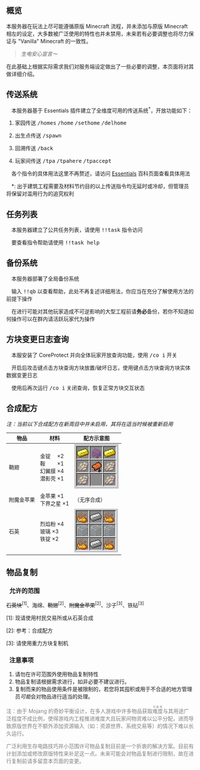 ## 概览

本服务器在玩法上尽可能遵循原版 Minecraft 流程，并未添加与原版 Minecraft 相左的设定，大多数被广泛使用的特性也并未禁用，未来若有必要调整也将尽力保证与 "Vanilla" Minecraft 的一致性。

> *生电安心宣言～*

在此基础上根据实际需求我们对服务端设定做出了一些必要的调整，本页面将对其做详细介绍。

## 传送系统

&#8195;本服务器基于 Essentials 插件建立了全维度可用的传送系统<sup>*</sup>，开放功能如下：

1. 家园传送 <kbd>/homes</kbd> <kbd>/home</kbd> <kbd>/sethome</kbd> <kbd>/delhome</kbd>

1. 出生点传送 <kbd>/spawn</kbd>

1. 回溯传送 <kbd>/back</kbd>

1. 玩家间传送 <kbd>/tpa</kbd> <kbd>/tpahere</kbd> <kbd>/tpaccept</kbd>

&#8195;各个指令的具体用法这里不再赘述，请访问 [Essentials](https://mineplugin.org/Essentials#.E4.BC.A0.E9.80.81) 百科页面查看具体用法

&#8195;*: 出于建筑工程需要及材料节约目的以上传送指令均无延时或冷却，但管理员将保留对滥用行为的追究权利

## 任务列表

&#8195;本服务器建立了公共任务列表，请使用 <kbd>!!task</kbd> 指令访问

&#8195;要查看指令帮助请使用 <kbd>!!task help</kbd>

## 备份系统

&#8195;本服务器部署了全局备份系统

&#8195;输入 <kbd>!!qb</kbd> 以查看帮助，此处不再复述详细用法，你应当在充分了解使用方法的前提下操作

&#8195;在进行可能对其他玩家造成不可逆影响的大型工程前请**务必**备份，若你不知道如何操作可以在群内请活跃玩家代为操作

## 方块变更日志查询

&#8195;本服安装了 CoreProtect 并向全体玩家开放查询功能，使用 <kbd>/co i</kbd> 开关

&#8195;开启后攻击键点击方块查询方块放置/破坏日志，使用键点击方块查询方块实体数据变更日志

&#8195;使用后再次运行 <kbd>/co i</kbd> 关闭查询，恢复正常方块交互状态

## 合成配方

*注：当前以下合成配方在新周目中并未启用，其将在适当时候被重新启用*

物品 | 材料 | 配方示意图
-|-|-
鞘翅 | 金锭 　×2</br> 鞍　　 ×1</br> 幻翼膜 ×4　</br> 潜影壳 ×1 | ![elytra_recipe.png](../assets/img/Screenshot_20210418_222756.png)
附魔金苹果 | 金苹果 ×1</br> 下界之星 ×1 | （无序合成）
石英 | 烈焰粉 ×4</br> 玻璃 ×3</br> 铁锭 ×2 | ![quartz_recipe.png](../assets/img/Screenshot_20210418_232746.png)

## 物品复制

### &#8194;允许的范围

~~石英块~~<sup>\[1]</sup>、海绵、~~鞘翅~~<sup>\[2]</sup>、~~附魔金苹果~~<sup>\[2]</sup>、沙子<sup>\[3]</sup>、铁砧<sup>\[3]</sup>

\[1]: 现请使用村民交易所或从石英合成

\[2]: 参考：合成配方

\[3]: 请使用重力方块复制机

### &#8194;注意事项

1. 请勿在许可范围外使用物品复制特性
1. 物品复制请根据需求进行，如非必要不建议进行。
1. 复制而来的物品使用条件是被限制的，若您将其囤积或用于不合适的地方管理员*可能*会对物品进行适当的处理。

<font color="grey">
注：由于 Mojang 的奇妙平衡设计，在多人游戏中许多物品获取<ruby>难度<rt>可能性</rt></ruby>与其用途广泛程度不成比例，使得游戏内工程推进难度大且玩家间物资难以公平分配，进而导致原版世界在不额外添加资源输入（如：资源世界、系统交易等）的情况下难以长久运行。

广泛利用生存电路技巧并小范围许可物品复制目前是一个折衷的解决方案。目前有计划添加或修改原版特性来补足这一点。未来可能会对物品复制进行限制，故在进行复制前请多留意本页面的变更。
</font>
